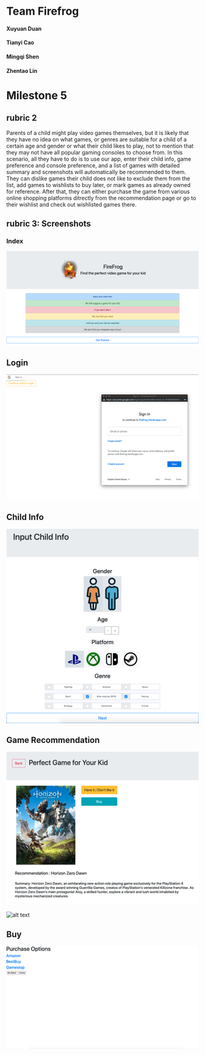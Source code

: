 # Team Firefrog
#### Xuyuan Duan
#### Tianyi Cao
#### Mingqi Shen
#### Zhentao Lin  

# Milestone 5
## rubric 2 
Parents of a child might play video games themselves, but it is likely that they have no idea on what games, or genres are suitable for a child of a certain age and gender or what their child likes to play, not to mention that they may not have all popular gaming consoles to choose from. In this scenario, all they have to do is to use our app, enter their child info, game preference and console preference, and a list of games with detailed summary and screenshots will automatically be recommended to them. They can dislike games their child does not like to exclude them from the list, add games to wishlists to buy later, or mark games as already owned for reference. After that, they can either purchase the game from various online shopping platforms ditrectly from the recommendation page or go to their wishlist and check out wishlisted games there. 
##
## rubric 3: Screenshots
### Index

![alt text](https://github.com/mis046/COGS121_SP19_MS-ZL-TC-XD/blob/master/ms3_screenshots/Screen%20Shot%202019-05-12%20at%207.39.24%20PM.png)

## Login

![alt_text](https://github.com/mis046/COGS121_SP19_MS-ZL-TC-XD/blob/master/ms3_screenshots/Screen%20Shot%202019-05-12%20at%207.40.40%20PM.png)

## Child Info

![alt text](https://github.com/mis046/COGS121_SP19_MS-ZL-TC-XD/blob/master/ms3_screenshots/Screen%20Shot%202019-05-12%20at%207.40.24%20PM.png)

## Game Recommendation

![alt text](https://github.com/mis046/COGS121_SP19_MS-ZL-TC-XD/blob/master/ms3_screenshots/Screen%20Shot%202019-05-12%20at%2011.16.15%20PM.png)

![alt text](https://github.com/mis046/COGS121_SP19_MS-ZL-TC-XD/blob/master/ms3_screenshots/Screen%20Shot%202019-05-12%20at%2011.16.24%20PM.png)

## Buy

![alt text](https://github.com/mis046/COGS121_SP19_MS-ZL-TC-XD/blob/master/ms3_screenshots/Screen%20Shot%202019-05-12%20at%207.41.02%20PM.png)
